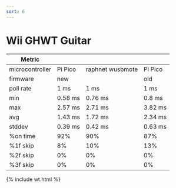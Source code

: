```yaml
---
sort: 6
---
```


# Wii GHWT Guitar

| Metric          |         |                  |         |
| --------------- | ------- | ---------------- | ------- |
| microcontroller | Pi Pico | raphnet wusbmote | Pi Pico |
| firmware        | new     |                  | old     |
| poll rate       | 1 ms    | 1 ms             | 1 ms    |
| min             | 0.58 ms | 0.76 ms          | 0.8 ms  |
| max             | 2.57 ms | 2.71 ms          | 3.82 ms |
| avg             | 1.43 ms | 1.72 ms          | 2.34 ms |
| stddev          | 0.39 ms | 0.42 ms          | 0.63 ms |
| %on time        | 92%     | 90%              | 87%     |
| %1f skip        | 8%      | 10%              | 13%     |
| %2f skip        | 0%      | 0%               | 0%      |
| %3f skip        | 0%      | 0%               | 0%      |

{% include wt.html %}
